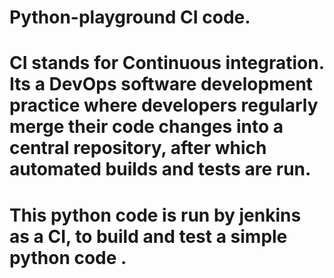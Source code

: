 # Python-playground CI code.

# CI stands for Continuous integration. Its a DevOps software development practice where developers regularly merge their code changes into a central repository, after which automated builds and tests are run.

# This python code is run by jenkins as a CI, to build and test a simple python code .
